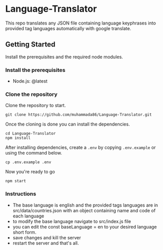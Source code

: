 # Language-Translator
This repo translates any JSON file containing language keyphrases into provided tag languages automatically with google translate.

## Getting Started

Install the prerequisites and the required node modules.

### Install the prerequisites

- Node.js: @latest

### Clone the repository

Clone the repository to start.

```
git clone https://github.com/muhammada86/Language-Translator.git
```

Once the cloning is done you can install the dependencies.

```
cd Language-Translator
npm install
```

After installing dependencies, create a `.env` by copying `.env.example` or using the command below.

```
cp .env.example .env
```

Now you're ready to go

````
npm start
````

### Instructions
- The base language is english and the provided tags languages are in src/data/countries.json with an object containing name and code of each language
- to modify the base language navigate to src/index.js file
- you can edit the const baseLanguage = en to your desired language short form.
- save changes and kill the server
- restart the server and that's all.
